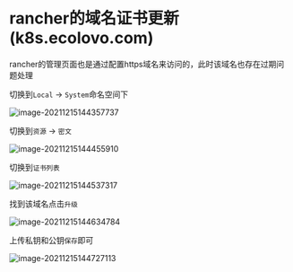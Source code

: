 # rancher的域名证书更新(k8s.ecolovo.com)

rancher的管理页面也是通过配置https域名来访问的，此时该域名也存在过期问题处理

切换到`Local` -> `System`命名空间下

![image-20211215144357737](https://tva1.sinaimg.cn/large/008i3skNgy1gxeikghmvfj31fn0u0djp.jpg)

切换到`资源` -> `密文`

![image-20211215144455910](https://tva1.sinaimg.cn/large/008i3skNgy1gxeilgf110j31ww0f8gok.jpg)

切换到`证书列表`

![image-20211215144537317](https://tva1.sinaimg.cn/large/008i3skNgy1gxeim6krogj31tg0u0jx4.jpg)

找到该域名点击`升级`

![image-20211215144634784](https://tva1.sinaimg.cn/large/008i3skNgy1gxein6axqdj31ma0u0dkp.jpg)

上传私钥和公钥`保存`即可

![image-20211215144727113](https://tva1.sinaimg.cn/large/008i3skNgy1gxeio2vvvoj31gs0u00yi.jpg)